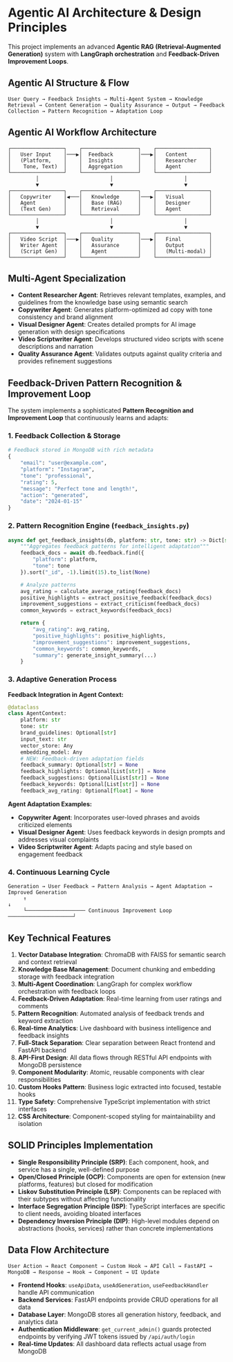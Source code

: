 # Agentic AI Architecture & Design Principles

This project implements an advanced **Agentic RAG (Retrieval-Augmented Generation)** system with **LangGraph orchestration** and **Feedback-Driven Improvement Loops**.

## Agentic AI Structure & Flow

```
User Query → Feedback Insights → Multi-Agent System → Knowledge Retrieval → Content Generation → Quality Assurance → Output → Feedback Collection → Pattern Recognition → Adaptation Loop
```

## Agentic AI Workflow Architecture

```
┌─────────────────┐    ┌──────────────────┐    ┌─────────────────┐
│   User Input    │───▶│  Feedback        │───▶│   Content       │
│   (Platform,    │    │  Insights        │    │   Researcher    │
│    Tone, Text)  │    │  Aggregation     │    │   Agent         │
└─────────────────┘    └──────────────────┘    └─────────────────┘
         │                       │                       │
         ▼                       ▼                       ▼
┌─────────────────┐    ┌──────────────────┐    ┌─────────────────┐
│   Copywriter    │◀───│   Knowledge      │───▶│   Visual        │
│   Agent         │    │   Base (RAG)     │    │   Designer      │
│   (Text Gen)    │    │   Retrieval      │    │   Agent         │
└─────────────────┘    └──────────────────┘    └─────────────────┘
         │                       │                       │
         ▼                       ▼                       ▼
┌─────────────────┐    ┌──────────────────┐    ┌─────────────────┐
│   Video Script  │───▶│   Quality        │───▶│   Final         │
│   Writer Agent  │    │   Assurance      │    │   Output        │
│   (Script Gen)  │    │   Agent          │    │   (Multi-modal) │
└─────────────────┘    └──────────────────┘    └─────────────────┘
```

## Multi-Agent Specialization

- **Content Researcher Agent**: Retrieves relevant templates, examples, and guidelines from the knowledge base using semantic search
- **Copywriter Agent**: Generates platform-optimized ad copy with tone consistency and brand alignment
- **Visual Designer Agent**: Creates detailed prompts for AI image generation with design specifications
- **Video Scriptwriter Agent**: Develops structured video scripts with scene descriptions and narration
- **Quality Assurance Agent**: Validates outputs against quality criteria and provides refinement suggestions

## Feedback-Driven Pattern Recognition & Improvement Loop

The system implements a sophisticated **Pattern Recognition and Improvement Loop** that continuously learns and adapts:

### 1. Feedback Collection & Storage

```python
# Feedback stored in MongoDB with rich metadata
{
    "email": "user@example.com",
    "platform": "Instagram",
    "tone": "professional",
    "rating": 5,
    "message": "Perfect tone and length!",
    "action": "generated",
    "date": "2024-01-15"
}
```

### 2. Pattern Recognition Engine (`feedback_insights.py`)

```python
async def get_feedback_insights(db, platform: str, tone: str) -> Dict[str, Any]:
    """Aggregates feedback patterns for intelligent adaptation"""
    feedback_docs = await db.feedback.find({
        "platform": platform,
        "tone": tone
    }).sort("_id", -1).limit(15).to_list(None)

    # Analyze patterns
    avg_rating = calculate_average_rating(feedback_docs)
    positive_highlights = extract_positive_feedback(feedback_docs)
    improvement_suggestions = extract_criticism(feedback_docs)
    common_keywords = extract_keywords(feedback_docs)

    return {
        "avg_rating": avg_rating,
        "positive_highlights": positive_highlights,
        "improvement_suggestions": improvement_suggestions,
        "common_keywords": common_keywords,
        "summary": generate_insight_summary(...)
    }
```

### 3. Adaptive Generation Process

**Feedback Integration in Agent Context:**
```python
@dataclass
class AgentContext:
    platform: str
    tone: str
    brand_guidelines: Optional[str]
    input_text: str
    vector_store: Any
    embedding_model: Any
    # NEW: Feedback-driven adaptation fields
    feedback_summary: Optional[str] = None
    feedback_highlights: Optional[List[str]] = None
    feedback_suggestions: Optional[List[str]] = None
    feedback_keywords: Optional[List[str]] = None
    feedback_avg_rating: Optional[float] = None
```

**Agent Adaptation Examples:**

- **Copywriter Agent**: Incorporates user-loved phrases and avoids criticized elements
- **Visual Designer Agent**: Uses feedback keywords in design prompts and addresses visual complaints
- **Video Scriptwriter Agent**: Adapts pacing and style based on engagement feedback

### 4. Continuous Learning Cycle

```
Generation → User Feedback → Pattern Analysis → Agent Adaptation → Improved Generation
     ↑                                                                      ↓
     └─────────────────── Continuous Improvement Loop ─────────────────────┘
```

## Key Technical Features

1. **Vector Database Integration**: ChromaDB with FAISS for semantic search and context retrieval
2. **Knowledge Base Management**: Document chunking and embedding storage with feedback integration
3. **Multi-Agent Coordination**: LangGraph for complex workflow orchestration with feedback loops
4. **Feedback-Driven Adaptation**: Real-time learning from user ratings and comments
5. **Pattern Recognition**: Automated analysis of feedback trends and keyword extraction
6. **Real-time Analytics**: Live dashboard with business intelligence and feedback insights
7. **Full-Stack Separation**: Clear separation between React frontend and FastAPI backend
8. **API-First Design**: All data flows through RESTful API endpoints with MongoDB persistence
9. **Component Modularity**: Atomic, reusable components with clear responsibilities
10. **Custom Hooks Pattern**: Business logic extracted into focused, testable hooks
11. **Type Safety**: Comprehensive TypeScript implementation with strict interfaces
12. **CSS Architecture**: Component-scoped styling for maintainability and isolation

## SOLID Principles Implementation

- **Single Responsibility Principle (SRP)**: Each component, hook, and service has a single, well-defined purpose
- **Open/Closed Principle (OCP)**: Components are open for extension (new platforms, features) but closed for modification
- **Liskov Substitution Principle (LSP)**: Components can be replaced with their subtypes without affecting functionality
- **Interface Segregation Principle (ISP)**: TypeScript interfaces are specific to client needs, avoiding bloated interfaces
- **Dependency Inversion Principle (DIP)**: High-level modules depend on abstractions (hooks, services) rather than concrete implementations

## Data Flow Architecture

```
User Action → React Component → Custom Hook → API Call → FastAPI → MongoDB → Response → Hook → Component → UI Update
```

- **Frontend Hooks**: `useApiData`, `useAdGeneration`, `useFeedbackHandler` handle API communication
- **Backend Services**: FastAPI endpoints provide CRUD operations for all data
- **Database Layer**: MongoDB stores all generation history, feedback, and analytics data
- **Authentication Middleware**: `get_current_admin()` guards protected endpoints by verifying JWT tokens issued by `/api/auth/login`
- **Real-time Updates**: All dashboard data reflects actual usage from MongoDB
